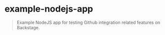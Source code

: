   example-nodejs-app
  ===
  
  > Example NodeJS app for testing Github integration related features on Backstage.
